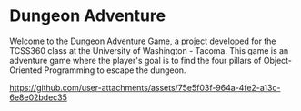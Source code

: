 # Dungeon Adventure
Welcome to the Dungeon Adventure Game, a project developed for the TCSS360 class at the University of Washington - Tacoma. This game is an adventure game where the player's goal is to find the four pillars of Object-Oriented Programming to escape the dungeon.



https://github.com/user-attachments/assets/75e5f03f-964a-4fe2-a13c-6e8e02bdec35

